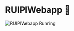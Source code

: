 # RUIPIWebapp 🍃
![RUIPIWebapp Running](https://github.com/dflr10/RUIPIWebapp/blob/master/Animation.gif)
